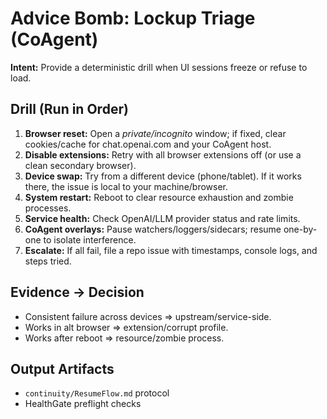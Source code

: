 # Advice Bomb: Lockup Triage (CoAgent)
**Intent:** Provide a deterministic drill when UI sessions freeze or refuse to load.

## Drill (Run in Order)
1. **Browser reset:** Open a *private/incognito* window; if fixed, clear cookies/cache for chat.openai.com and your CoAgent host.
2. **Disable extensions:** Retry with all browser extensions off (or use a clean secondary browser).
3. **Device swap:** Try from a different device (phone/tablet). If it works there, the issue is local to your machine/browser.
4. **System restart:** Reboot to clear resource exhaustion and zombie processes.
5. **Service health:** Check OpenAI/LLM provider status and rate limits.
6. **CoAgent overlays:** Pause watchers/loggers/sidecars; resume one-by-one to isolate interference.
7. **Escalate:** If all fail, file a repo issue with timestamps, console logs, and steps tried.

## Evidence → Decision
- Consistent failure across devices ⇒ upstream/service-side.
- Works in alt browser ⇒ extension/corrupt profile.
- Works after reboot ⇒ resource/zombie process.

## Output Artifacts
- `continuity/ResumeFlow.md` protocol
- HealthGate preflight checks

